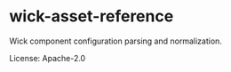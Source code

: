 # wick-asset-reference

Wick component configuration parsing and normalization.

License: Apache-2.0
